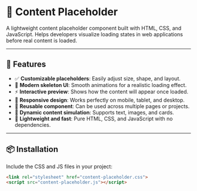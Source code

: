 # 📝 Content Placeholder

A lightweight content placeholder component built with HTML, CSS, and JavaScript. Helps developers visualize loading states in web applications before real content is loaded.

---

## 🚀 Features
- ✅ **Customizable placeholders**: Easily adjust size, shape, and layout.  
- 🎨 **Modern skeleton UI**: Smooth animations for a realistic loading effect.  
- ⚡ **Interactive preview**: Shows how the content will appear once loaded.  
- 📱 **Responsive design**: Works perfectly on mobile, tablet, and desktop.  
- 🧩 **Reusable component**: Can be used across multiple pages or projects.  
- 🔄 **Dynamic content simulation**: Supports text, images, and cards.  
- 🎯 **Lightweight and fast**: Pure HTML, CSS, and JavaScript with no dependencies.

---

## 📦 Installation
Include the CSS and JS files in your project:

```html
<link rel="stylesheet" href="content-placeholder.css">
<script src="content-placeholder.js"></script>
